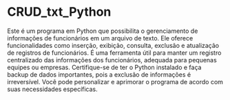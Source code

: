 # CRUD_txt_Python
 Este é um programa em Python que possibilita o gerenciamento de informações de funcionários em um arquivo de texto. Ele oferece funcionalidades como inserção, exibição, consulta, exclusão e atualização de registros de funcionários. É uma ferramenta útil para manter um registro centralizado das informações dos funcionários, adequada para pequenas equipes ou empresas. Certifique-se de ter o Python instalado e faça backup de dados importantes, pois a exclusão de informações é irreversível. Você pode personalizar e aprimorar o programa de acordo com suas necessidades específicas.
